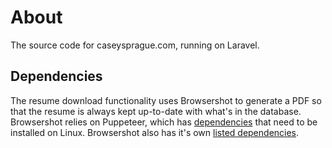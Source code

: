 # About
The source code for caseysprague.com, running on Laravel.

## Dependencies
The resume download functionality uses Browsershot to generate a PDF so that the resume is always kept up-to-date with what's in the database. Browsershot relies on Puppeteer, which has [dependencies](https://github.com/puppeteer/puppeteer/blob/main/docs/troubleshooting.md#chrome-headless-doesnt-launch-on-unix) that need to be installed on Linux. Browsershot also has it's own [listed dependencies](https://github.com/spatie/browsershot#requirements).
